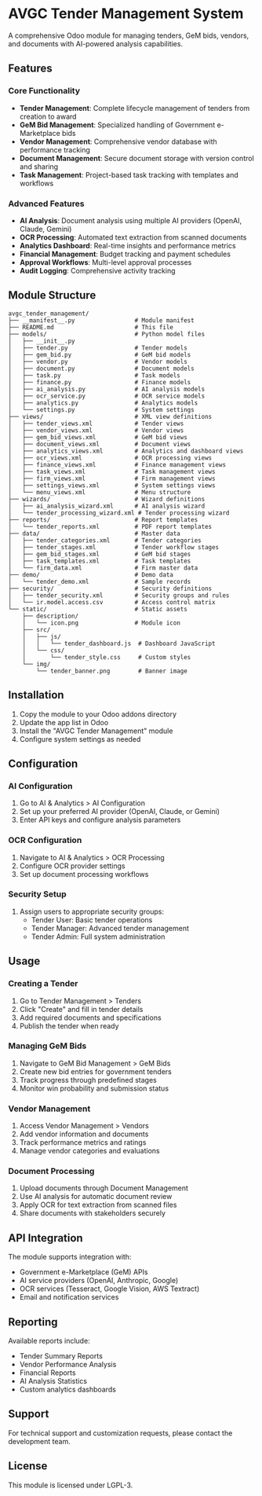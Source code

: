 # AVGC Tender Management System

A comprehensive Odoo module for managing tenders, GeM bids, vendors, and documents with AI-powered analysis capabilities.

## Features

### Core Functionality
- **Tender Management**: Complete lifecycle management of tenders from creation to award
- **GeM Bid Management**: Specialized handling of Government e-Marketplace bids
- **Vendor Management**: Comprehensive vendor database with performance tracking
- **Document Management**: Secure document storage with version control and sharing
- **Task Management**: Project-based task tracking with templates and workflows

### Advanced Features
- **AI Analysis**: Document analysis using multiple AI providers (OpenAI, Claude, Gemini)
- **OCR Processing**: Automated text extraction from scanned documents
- **Analytics Dashboard**: Real-time insights and performance metrics
- **Financial Management**: Budget tracking and payment schedules
- **Approval Workflows**: Multi-level approval processes
- **Audit Logging**: Comprehensive activity tracking

## Module Structure

```
avgc_tender_management/
├── __manifest__.py                 # Module manifest
├── README.md                       # This file
├── models/                         # Python model files
│   ├── __init__.py
│   ├── tender.py                   # Tender models
│   ├── gem_bid.py                  # GeM bid models
│   ├── vendor.py                   # Vendor models
│   ├── document.py                 # Document models
│   ├── task.py                     # Task models
│   ├── finance.py                  # Finance models
│   ├── ai_analysis.py              # AI analysis models
│   ├── ocr_service.py              # OCR service models
│   ├── analytics.py                # Analytics models
│   └── settings.py                 # System settings
├── views/                          # XML view definitions
│   ├── tender_views.xml            # Tender views
│   ├── vendor_views.xml            # Vendor views
│   ├── gem_bid_views.xml           # GeM bid views
│   ├── document_views.xml          # Document views
│   ├── analytics_views.xml         # Analytics and dashboard views
│   ├── ocr_views.xml               # OCR processing views
│   ├── finance_views.xml           # Finance management views
│   ├── task_views.xml              # Task management views
│   ├── firm_views.xml              # Firm management views
│   ├── settings_views.xml          # System settings views
│   └── menu_views.xml              # Menu structure
├── wizards/                        # Wizard definitions
│   ├── ai_analysis_wizard.xml      # AI analysis wizard
│   └── tender_processing_wizard.xml # Tender processing wizard
├── reports/                        # Report templates
│   └── tender_reports.xml          # PDF report templates
├── data/                           # Master data
│   ├── tender_categories.xml       # Tender categories
│   ├── tender_stages.xml           # Tender workflow stages
│   ├── gem_bid_stages.xml          # GeM bid stages
│   ├── task_templates.xml          # Task templates
│   └── firm_data.xml               # Firm master data
├── demo/                           # Demo data
│   └── tender_demo.xml             # Sample records
├── security/                       # Security definitions
│   ├── tender_security.xml         # Security groups and rules
│   └── ir.model.access.csv         # Access control matrix
└── static/                         # Static assets
    ├── description/
    │   └── icon.png                # Module icon
    ├── src/
    │   ├── js/
    │   │   └── tender_dashboard.js  # Dashboard JavaScript
    │   └── css/
    │       └── tender_style.css     # Custom styles
    └── img/
        └── tender_banner.png        # Banner image
```

## Installation

1. Copy the module to your Odoo addons directory
2. Update the app list in Odoo
3. Install the "AVGC Tender Management" module
4. Configure system settings as needed

## Configuration

### AI Configuration
1. Go to AI & Analytics > AI Configuration
2. Set up your preferred AI provider (OpenAI, Claude, or Gemini)
3. Enter API keys and configure analysis parameters

### OCR Configuration
1. Navigate to AI & Analytics > OCR Processing
2. Configure OCR provider settings
3. Set up document processing workflows

### Security Setup
1. Assign users to appropriate security groups:
   - Tender User: Basic tender operations
   - Tender Manager: Advanced tender management
   - Tender Admin: Full system administration

## Usage

### Creating a Tender
1. Go to Tender Management > Tenders
2. Click "Create" and fill in tender details
3. Add required documents and specifications
4. Publish the tender when ready

### Managing GeM Bids
1. Navigate to GeM Bid Management > GeM Bids
2. Create new bid entries for government tenders
3. Track progress through predefined stages
4. Monitor win probability and submission status

### Vendor Management
1. Access Vendor Management > Vendors
2. Add vendor information and documents
3. Track performance metrics and ratings
4. Manage vendor categories and evaluations

### Document Processing
1. Upload documents through Document Management
2. Use AI analysis for automatic document review
3. Apply OCR for text extraction from scanned files
4. Share documents with stakeholders securely

## API Integration

The module supports integration with:
- Government e-Marketplace (GeM) APIs
- AI service providers (OpenAI, Anthropic, Google)
- OCR services (Tesseract, Google Vision, AWS Textract)
- Email and notification services

## Reporting

Available reports include:
- Tender Summary Reports
- Vendor Performance Analysis
- Financial Reports
- AI Analysis Statistics
- Custom analytics dashboards

## Support

For technical support and customization requests, please contact the development team.

## License

This module is licensed under LGPL-3.
